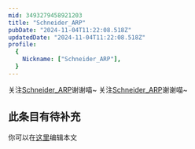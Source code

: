 ```yaml
---
mid: 3493279458921203
title: "Schneider_ARP"
pubDate: "2024-11-04T11:22:08.518Z"
updatedDate: "2024-11-04T11:22:08.518Z"
profile:
  {
    Nickname: ["Schneider_ARP"],
  }
---
```


关注[Schneider_ARP](https://space.bilibili.com/3493279458921203)谢谢喵~ 关注[Schneider_ARP](https://space.bilibili.com/3493279458921203)谢谢喵~

## 此条目有待补充
你可以在[这里](https://github.com/Yuhanawa/VTuber.ICU-Content/edit/master/v/Schneider_ARP/index.md)编辑本文
